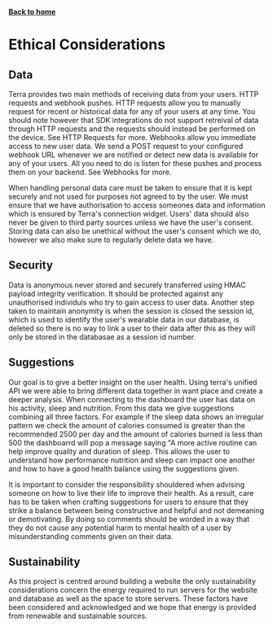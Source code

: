 [__Back to home__](../index.md)

# Ethical Considerations

## Data

Terra provides two main methods of receiving data from your users. HTTP requests and webhook pushes.
HTTP requests allow you to manually request for recent or historical data for any of your users at any time. You should note however that SDK integrations do not support retreival of data through HTTP requests and the requests should instead be performed on the device. See HTTP Requests for more.
Webhooks allow you immediate access to new user data. We send a POST request to your configured webhook URL whenever we are notified or detect new data is available for any of your users. All you need to do is listen for these pushes and process them on your backend. See Webhooks for more.

When handling personal data care must be taken to ensure that it is kept securely and not used for purposes not agreed to by the user. We must ensure that we have authorisation to access someones data and information which is ensured by Terra's connection widget. Users' data should also never be given to third party sources unless we have the user's consent. Storing data can also be unethical without the user's consent which we do, however we also make sure to regularly delete data we have.


## Security

Data is anonymous never stored and securely transferred using HMAC payload integrity verification. It should be protected against any unauthorised individuls who try to gain access to user data. Another step taken to maintain anonymity is when the session is closed the session id, which is used to identify the user's wearable data in our database, is deleted so there is no way to link a user to their data after this as they will only be stored in the databasae as a session id number.

## Suggestions

Our goal is to give a better insight on the user health. Using terra's unified API we were able to bring different data together in want place and create a deeper analysis.
When connecting to the dashboard the user has data on his activity, sleep and nutrition. From this data we give suggestions combining all three factors.
 For example if the sleep data shows an irregular pattern we check the amount of calories consumed is greater than the recommended 2500 per day and the amount of calories burned is less than 500 the dashboarrd will pop a message saying "A more active routine can help improve quality and duration of sleep. 
 This allows the user to understand how performance nutrition and sleep can impact one another and how to have a good health balance using the suggestions given.

It is important to consider the responsibility shouldered when advising someone on how to live their life to improve their health. As a result, care has to be taken when crafting suggestions for users to ensure that they strike a balance between being constructive and helpful and not demeaning or demotivating. By doing so comments should be worded in a way that they do not cause any potential harm to mental health of a user by misunderstanding comments given on their data.

## Sustainability

As this project is centred around building a website the only sustainability considerations concern the energy required to run servers for the website and database as well as the space to store servers. These factors have been considered and acknowledged and we hope that energy is provided from renewable and sustainable sources.

